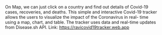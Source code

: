 On Map, we can just click on a country and find out details of Covid-19 cases, recoveries, and deaths. 
This simple and interactive Covid-19 tracker allows the users to visualize the impact of the Coronavirus 
in real- time using a map, chart, and table. The tracker uses data and real-time updates from Disease.sh API. 
Link: https://ravicovid19tracker.web.app
